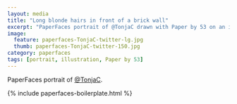 ```yaml
---
layout: media
title: "Long blonde hairs in front of a brick wall"
excerpt: "PaperFaces portrait of @TonjaC drawn with Paper by 53 on an iPad."
image: 
  feature: paperfaces-TonjaC-twitter-lg.jpg
  thumb: paperfaces-TonjaC-twitter-150.jpg
category: paperfaces
tags: [portrait, illustration, Paper by 53]
---
```


PaperFaces portrait of [@TonjaC](http://twitter.com/TonjaC).

{% include paperfaces-boilerplate.html %}